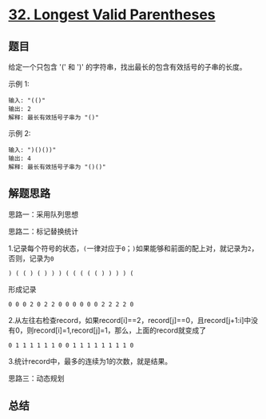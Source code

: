 # [32. Longest Valid Parentheses](https://leetcode-cn.com/problems/longest-valid-parentheses/)

## 题目

给定一个只包含 '(' 和 ')' 的字符串，找出最长的包含有效括号的子串的长度。

示例 1:

```
输入: "(()"
输出: 2
解释: 最长有效括号子串为 "()"
```

示例 2:

```
输入: ")()())"
输出: 4
解释: 最长有效括号子串为 "()()"
```



## 解题思路

思路一：采用队列思想

思路二：标记替换统计

1.记录每个符号的状态，`(`一律对应于`0`；`)`如果能够和前面的配上对，就记录为`2`，否则，记录为`0`
```
) ( ( ) ( ) ) ) ( ( ( ( ( ) ) ) ) (
```
形成记录
```
0 0 0 2 0 2 2 0 0 0 0 0 0 2 2 2 2 0
```

2.从左往右检查record，如果record[i]==2，record[j]==0，且record[j+1:i]中没有0，则record[i]=1,record[j]=1，那么，上面的record就变成了
```
0 1 1 1 1 1 1 0 0 1 1 1 1 1 1 1 1 0
```
3.统计record中，最多的连续为1的次数，就是结果。

思路三：动态规划


## 总结

